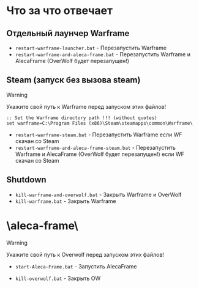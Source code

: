 # Что за что отвечает

## Отдельный лаунчер Warframe
- `restart-warframe-launcher.bat` - Перезапустить Warframe
- `restart-warframe-and-aleca-frame.bat` - Перезапустить Warframe и AlecaFrame (OverWolf будет перезапущен!)

## Steam (запуск без вызова steam)
> [!warning]
> Укажите свой путь к Warframe перед запуском этих файлов!
> ```
> :: Set the Warframe directory path !!! (without quotes)
> set warframe=C:\Program Files (x86)\Steam\steamapps\common\Warframe\
> ```
> 
> - `restart-warframe-steam.bat` - Перезапустить Warframe если WF скачан со Steam
> - `restart-warframe-and-aleca-frame-steam.bat` - Перезапустить Warframe и AlecaFrame (OverWolf будет перезапущен!) если WF скачан со Steam

## Shutdown
- `kill-warframe-and-overwolf.bat` - Закрыть Warframe и OverWolf
- `kill-warframe.bat` - Закрыть Warframe

# \aleca-frame\
> [!warning]
> Укажите свой путь к Overwolf перед запуском этих файлов!
> - `start-Aleca-Frame.bat` - Запустить AlecaFrame

- `kill-overwolf.bat` - Закрыть OW
